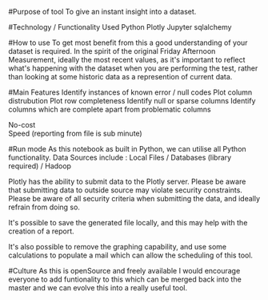 #Purpose of tool
      To give an instant insight into a dataset.

#Technology / Functionality Used
      Python
      Plotly
      Jupyter
      sqlalchemy

#How to use
      To get most benefit from this a good understanding of your dataset is required.
      In the spirit of the original Friday Afternoon Measurement, ideally the most recent values, as it's 
      important to reflect what's happening with the dataset when you are performing the test, rather 
      than looking at some historic data as a represention of current data.
  
#Main Features
      Identify instances of known error / null codes
      Plot column distrubution
      Plot row completeness
      Identify null or sparse columns 
      Identify columns which are complete apart from problematic columns
  
  No-cost<br/>
  Speed (reporting from file is sub minute)

#Run mode
  As this notebook as built in Python, we can utilise all Python functionality. 
  Data Sources include : Local Files / Databases (library required) / Hadoop 
  
  Plotly has the ability to submit data to the Plotly server. Please be aware that submitting data to outside source may violate security constraints. Please be aware of all security criteria when submitting the data, and ideally refrain from doing so.
  
  It's possible to save the generated file locally, and this may help with the creation of a report.
  
  It's also possible to remove the graphing capability, and use some calculations to populate a mail which can allow the scheduling of this tool.


#Culture
  As this is openSource and freely available I would encourage everyone to add funtionality to this which can be merged back into the master and we can evolve this into a really useful tool.
  

  

